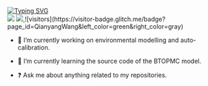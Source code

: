<p align="left">
<a href="https://github.com/QianyangWang">
    <img src="https://readme-typing-svg.demolab.com?font=Georgia&size=18&duration=3000&color=0A903BFF&pause=120&multiline=true&width=500&height=80&lines=Qianyang+Wang;Beijing+Normal+University+%7C+College+of+Water+Sciences;Environmental+Modelling+%7C+Water+Quality+%7C+GIS" alt="Typing SVG" />
</a>
<br/>
<img src="https://img.shields.io/badge/-Email-blue?logo=gmail&logoColor=white">
</a>
<a href="https://pypi.org/user/Snapple/">
    <img src="https://img.shields.io/badge/PyPi-Snapple-orange?logo=pypi&logoColor=white">
</a> ![visitors](https://visitor-badge.glitch.me/badge?page_id=QianyangWang&left_color=green&right_color=gray)</a>
        

- 🔭 I’m currently working on environmental modelling and auto-calibration.  
  

- 🌱 I’m currently learning the source code of the BTOPMC model.  
  

- ❓ Ask me about anything related to my repositories.  
  





